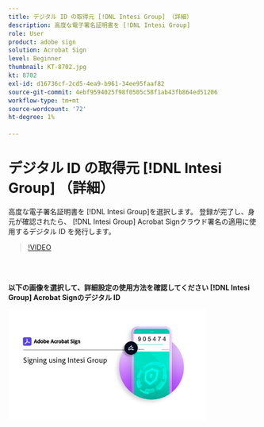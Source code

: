 ```yaml
---
title: デジタル ID の取得元 [!DNL Intesi Group] （詳細）
description: 高度な電子署名証明書を [!DNL Intesi Group]
role: User
product: adobe sign
solution: Acrobat Sign
level: Beginner
thumbnail: KT-8702.jpg
kt: 8702
exl-id: d16736cf-2cd5-4ea9-b961-34ee95faaf82
source-git-commit: 4ebf9594025f98f0505c58f1ab43fb864ed51206
workflow-type: tm+mt
source-wordcount: '72'
ht-degree: 1%

---
```


# デジタル ID の取得元 [!DNL Intesi Group] （詳細）

高度な電子署名証明書を [!DNL Intesi Group]を選択します。 登録が完了し、身元が確認されたら、 [!DNL Intesi Group] Acrobat Signクラウド署名の適用に使用するデジタル ID を発行します。

>[!VIDEO](https://video.tv.adobe.com/v/337065?quality=12&learn=on&hidetitle=true)

<br> 

**以下の画像を選択して、詳細設定の使用方法を確認してください [!DNL Intesi Group] Acrobat Signのデジタル ID**

[![image](assets/IntesiSign_400.png)](intesi-sign.md)
